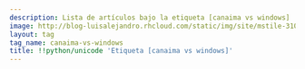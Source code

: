 ```yaml
---
description: Lista de artículos bajo la etiqueta [canaima vs windows]
image: http://blog-luisalejandro.rhcloud.com/static/img/site/mstile-310x310.png
layout: tag
tag_name: canaima-vs-windows
title: !!python/unicode 'Etiqueta [canaima vs windows]'
---
```

